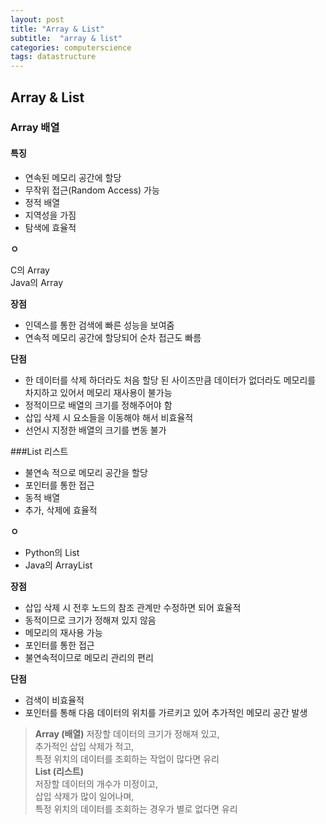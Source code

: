 ```yaml
---
layout: post
title: "Array & List"
subtitle:  "array & list"
categories: computerscience
tags: datastructure
---
```

  
## Array & List  
  
### Array 배열  
  
#### 특징

- 연속된 메모리 공간에 할당  
- 무작위 접근(Random Access) 가능  
- 정적 배열  
- 지역성을 가짐  
- 탐색에 효율적   
  
**ㅇ**
  
C의 Array  
Java의 Array  
  
**장점**  
  
- 인덱스를 통한 검색에 빠른 성능을 보여줌  
- 연속적 메모리 공간에 할당되어 순차 접근도 빠름  
  
**단점**  
  
- 한 데이터를 삭제 하더라도 처음 할당 된 사이즈만큼 데이터가 없더라도 메모리를 차지하고 있어서 메모리 재사용이 불가능  
- 정적이므로 배열의 크기를 정해주어야 함  
- 삽입 삭제 시 요소들을 이동해야 해서 비효율적  
- 선언시 지정한 배열의 크기를 변동 불가  
  
  
###List 리스트  
  
- 불연속 적으로 메모리 공간을 할당  
- 포인터를 통한 접근  
- 동적 배열  
- 추가, 삭제에 효율적  
  
**ㅇ**  
  
- Python의 List  
- Java의 ArrayList  

**장점**  
  
- 삽입 삭제 시 전후 노드의 참조 관계만 수정하면 되어 효율적  
- 동적이므로 크기가 정해져 있지 않음  
- 메모리의 재사용 가능  
- 포인터를 통한 접근  
- 불연속적이므로 메모리 관리의 편리  
  
**단점**
  
- 검색이 비효율적  
- 포인터를 통해 다음 데이터의 위치를 가르키고 있어 추가적인 메모리 공간 발생  
  
> **Array (배열)**
저장할 데이터의 크기가 정해져 있고,  
추가적인 삽입 삭제가 적고,  
특정 위치의 데이터를 조회하는 작업이 많다면 유리  
**List (리스트)**  
저장할 데이터의 개수가 미정이고,  
삽입 삭제가 많이 일어나며,  
특정 위치의 데이터를 조회하는 경우가 별로 없다면 유리  
